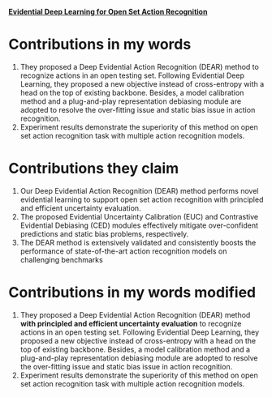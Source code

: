 [**Evidential Deep Learning for Open Set Action Recognition**](https://github.com/Big-Brother-Pikachu/Paper-Contributions-Analysis#13-evidential-deep-learning-for-open-set-action-recognition)

# Contributions in my words

1. They proposed a Deep Evidential Action Recognition (DEAR) method to recognize actions in an open testing set. Following Evidential Deep Learning, they proposed a new objective instead of cross-entropy with a head on the top of existing backbone. Besides, a model calibration method and a plug-and-play representation debiasing module are adopted to resolve the over-fitting issue and static bias issue in action recognition.
2. Experiment results demonstrate the superiority of this method on open set action recognition task with multiple action recognition models.

# Contributions they claim

1. Our Deep Evidential Action Recognition (DEAR) method performs novel evidential learning to support open set action recognition with principled and efficient uncertainty evaluation.
2. The proposed Evidential Uncertainty Calibration (EUC) and Contrastive Evidential Debiasing (CED) modules effectively mitigate over-confident predictions and static bias problems, respectively.
3. The DEAR method is extensively validated and consistently boosts the performance of state-of-the-art action recognition models on challenging benchmarks

# Contributions in my words modified

1. They proposed a Deep Evidential Action Recognition (DEAR) method **with principled and efficient uncertainty evaluation** to recognize actions in an open testing set. Following Evidential Deep Learning, they proposed a new objective instead of cross-entropy with a head on the top of existing backbone. Besides, a model calibration method and a plug-and-play representation debiasing module are adopted to resolve the over-fitting issue and static bias issue in action recognition.
2. Experiment results demonstrate the superiority of this method on open set action recognition task with multiple action recognition models.
